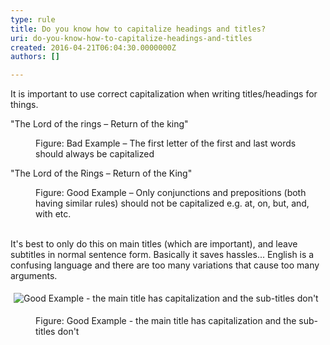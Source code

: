 ```yaml
---
type: rule
title: Do you know how to capitalize headings and titles?
uri: do-you-know-how-to-capitalize-headings-and-titles
created: 2016-04-21T06:04:30.0000000Z
authors: []

---
```




<span class='intro'> <div>​It is important to use correct capitalization when writing titles/headings for things.</div><p class="ssw15-rteElement-GreyBox">&quot;The Lord of the rings – Return of the king&quot;</p><dd class="ssw15-rteElement-FigureBad">Figure&#58; Bad Example – The first letter of the first and last words should always be capitalized</dd><p class="ssw15-rteElement-GreyBox">&quot;The Lord of the Rings – Return of the King&quot;</p><dd class="ssw15-rteElement-FigureGood">Figure&#58; Good Example – Only conjunctions and prepositions (both having similar rules) should not be capitalized e.g. at, on, but, and, with etc.​​</dd><br> </span>

<p>​It's best to only do this on main titles (which are important), and leave subtitles in normal sentence form. Basically it saves hassles... English is a confusing language and there are too many variations that cause too many arguments.​</p><p>​<img src="good-example-of-capitalizing-titles.jpg" alt="Good Example - the main title has capitalization and the sub-titles don't" style="margin&#58;5px;" /><br></p><dd class="ssw15-rteElement-FigureGood">Figure&#58; Good Example - the main title has capitalization and the sub-titles don't​<br></dd>


